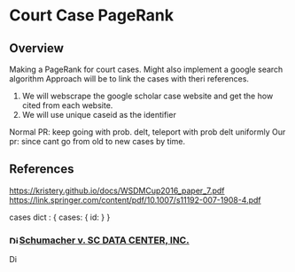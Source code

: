 # Court Case PageRank
## Overview
Making a PageRank for court cases. Might also implement a google search algorithm
Approach will be to link the cases with theri references. 
1. We will webscrape the google scholar case website and get the how cited from each website.
2. We will use unique caseid as the identifier

Normal PR: keep going with prob. delt, teleport with prob delt uniformly
Our pr: since cant go from old to new cases by time. 


## References
<https://kristery.github.io/docs/WSDMCup2016_paper_7.pdf>
<https://link.springer.com/content/pdf/10.1007/s11192-007-1908-4.pdf>


cases dict : 
{
    cases: {
        id: 
    }
}

<h3 class="gs_rt" ontouchstart="gs_evt_dsp(event)"><img src="/intl/en/scholar/images/1x/lod3.png" srcset="/intl/en/scholar/images/2x/lod3.png 1.5x" alt="Discusses cited case at length" title="Discusses cited case at length" height="14" width="18"><a id="IWfMvRyhNYgJ" href="/scholar_case?case=9814928107739309857&amp;hl=en&amp;as_sdt=40000005&amp;sciodt=40000006">Schumacher v. SC DATA CENTER, INC.</a></h3>
<img src="/intl/en/scholar/images/1x/lod3.png" srcset="/intl/en/scholar/images/2x/lod3.png 1.5x" alt="Discusses cited case at length" title="Discusses cited case at length" height="14" width="18">
